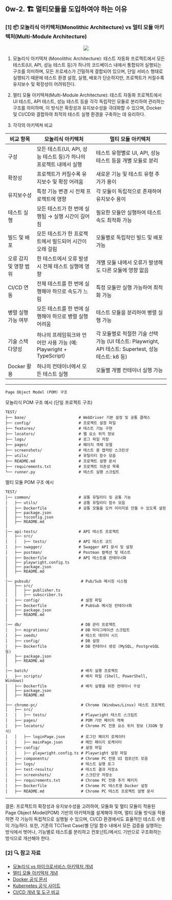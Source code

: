 ## 0w-2. 🏗️ 멀티모듈을 도입하여야 하는 이유

### [1] 📦 모놀리식 아키텍처(Monolithic Architecture) vs 멀티 모듈 아키텍처(Multi-Module Architecture)

<p align="center">
  <img src="https://www.finoit.com/wp-content/uploads/2023/09/Difference-between-Monoliths-and-Microservice-Architecture.png"/>
</p>

1. 모놀리식 아키텍처 (Monolithic Architecture): 테스트 자동화 프로젝트에서 모든 테스트(UI, API, 성능 테스트 등)가 하나의 코드베이스 내에서 통합되어 실행되는 구조를 의미하며, 모든 프로세스가 긴밀하게 결합되어 있으며, 단일 서비스 형태로 실행되기 때문에 테스트 환경 설정, 실행, 배포가 단순하지만, 프로젝트가 커질수록 유지보수 및 확장성이 어려워진다.

2. 멀티 모듈 아키텍쳐(Multi-Module Architecture): 테스트 자동화 프로젝트에서 UI 테스트, API 테스트, 성능 테스트 등을 각각 독립적인 모듈로 분리하여 관리하는 구조를 의미하며, 이 방식은 확장성과 유지보수성을 극대화할 수 있으며, Docker 및 CI/CD와 결합하여 최적의 테스트 실행 환경을 구축하는 데 유리하다.

3. 각각의 아키텍쳐 비교

| 비교 항목              | 모놀리식 아키텍처                                                  | 멀티 모듈 아키텍처                                                                                   |
| ---------------------- | ------------------------------------------------------------------ | ---------------------------------------------------------------------------------------------------- |
| 구성                   | 모든 테스트(UI, API, 성능 테스트 등)가 하나의 프로젝트 내에서 실행 | 테스트 유형별로 UI, API, 성능 테스트 등을 개별 모듈로 분리                                           |
| 확장성                 | 프로젝트가 커질수록 유지보수 및 확장 어려움                        | 새로운 기능 및 테스트 유형 추가가 용이                                                               |
| 유지보수성             | 특정 기능 변경 시 전체 프로젝트에 영향                             | 각 모듈이 독립적으로 존재하여 유지보수 용이                                                          |
| 테스트 실행            | 모든 테스트가 한 번에 실행됨 → 실행 시간이 길어짐                  | 필요한 모듈만 실행하여 테스트 속도 최적화 가능                                                       |
| 빌드 및 배포           | 모든 테스트가 한 프로젝트에서 빌드되어 시간이 오래 걸림            | 모듈별로 독립적인 빌드 및 배포 가능                                                                  |
| 오류 감지 및 영향 범위 | 한 테스트에서 오류 발생 시 전체 테스트 실행에 영향                 | 개별 모듈 내에서 오류가 발생해도 다른 모듈에 영향 없음                                               |
| CI/CD 연동             | 전체 테스트를 한 번에 실행해야 하므로 속도가 느림                  | 특정 모듈만 실행 가능하여 최적화 가능                                                                |
| 병렬 실행 가능 여부    | 모든 테스트를 한 번에 실행해야 하므로 병렬 실행 어려움             | 테스트 모듈을 분리하여 병렬 실행 가능                                                                |
| 기술 스택 다양성       | 하나의 프레임워크와 언어만 사용 가능 (예: Playwright + TypeScript) | 각 모듈별로 적절한 기술 선택 가능 (UI 테스트: Playwright, API 테스트: Supertest, 성능 테스트: k6 등) |
| Docker 활용            | 하나의 컨테이너에서 모든 테스트 실행                               | 모듈별 개별 컨테이너 실행 가능                                                                       |

---

`Page Object Model (POM) 구조`

모놀리식 POM 구조 예시 (단일 프로젝트 구조)

```
TEST/
├── base/                       # WebDriver 기본 설정 및 공통 클래스
├── config/                     # 프로젝트 설정 파일
├── features/                   # 테스트 기능 구현
├── locators/                   # 웹 요소 위치 정보
├── logs/                       # 로그 파일 저장
├── pages/                      # 페이지 객체 모델
├── screenshots/                # 테스트 중 캡처된 스크린샷
├── utils/                      # 유틸리티 함수 모음
├── README.md                   # 프로젝트 설명 문서
├── requirements.txt            # 프로젝트 의존성 목록
└── runner.py                   # 테스트 실행 스크립트
```

멀티 모듈 POM 구조 예시

```
TEST/
│── common/                     # 공통 유틸리티 및 공통 기능
│   ├── utils/                  # 공통 유틸리티 함수 모음
│   ├── Dockerfile              # 공통 모듈을 도커 이미지로 만들 수 있도록 설정
│   ├── package.json
│   ├── tsconfig.json
│   ├── README.md
│
│── api-tests/                  # API 테스트 프로젝트
│   ├── src/
│   │   ├── tests/              # API 테스트 코드
│   ├── swagger/                # Swagger API 문서 및 설정
│   ├── postman/                # Postman 컬렉션 및 테스트
│   ├── Dockerfile              # API 테스트를 컨테이너화
│   ├── playwright.config.ts
│   ├── package.json
│   ├── README.md
│
│── pubsub/                      # Pub/Sub 메시징 시스템
│   ├── src/
│   │   ├── publisher.ts
│   │   ├── subscriber.ts
│   ├── config/                  # 설정 파일
│   ├── Dockerfile               # PubSub 메시징 컨테이너화
│   ├── package.json
│   ├── README.md
│
│── db/                          # DB 관리 프로젝트
│   ├── migrations/              # DB 마이그레이션 스크립트
│   ├── seeds/                   # 테스트 데이터 시드
│   ├── config/                  # DB 설정
│   ├── Dockerfile               # DB 컨테이너 생성 (MySQL, PostgreSQL 등)
│   ├── package.json
│   ├── README.md
│
│── batch/                       # 배치 실행 프로젝트
│   ├── scripts/                 # 배치 파일 (Shell, PowerShell, Windows)
│   ├── Dockerfile               # 배치 실행을 위한 컨테이너 구성
│   ├── package.json
│   ├── README.md
│
├── chrome-pc/                   # Chrome (Windows/Linux) 테스트 프로젝트
│   ├── src/
│   │   ├── tests/               # Playwright 테스트 스크립트
│   ├── pages/                   # POM 기반 페이지 객체
│   ├── locators/                # Chrome PC 전용 요소 위치 정보 (JSON 형식)
│   │   ├── loginPage.json       # 로그인 페이지 로케이터
│   │   ├── mainPage.json        # 메인 페이지 로케이터
│   ├── config/                  # 설정 파일
│   │   ├── playwright.config.ts # Playwright 설정 파일
│   ├── components/              # Chrome PC 전용 UI 컴포넌트 모음
│   ├── logs/                    # 테스트 실행 로그
│   ├── test-results/            # 테스트 결과 저장소
│   ├── screenshots/             # 스크린샷 저장소
│   ├── requirements.txt         # Chrome PC 전용 추가 패키지
│   ├── Dockerfile               # Chrome PC 테스트용 Docker 설정
│   ├── README.md                # Chrome PC 테스트 프로젝트 설명 문서
```

---

결론: 프로젝트의 확장성과 유지보수성을 고려하여, 모듈화 및 멀티 모듈이 적용된 Page Object Model(POM) 기반의 아키텍처를 설계해야 하며, 멀티 모듈 방식을 적용하면 각 기능이 독립적으로 실행될 수 있으며, CI/CD 환경에서도 효율적인 테스트 수행이 가능하다. 또한, 기존의 TC(Test Case)별 단일 함수 내에서 모든 검증을 실행하는 방식에서 벗어나, 기능별로 테스트를 분리하고 컨포넌트/메서드 기반으로 구조화하는 방식으로 개선해야 한다.

### [2] 🔍 참고 자료

- [모놀리식 vs 마이크로서비스 아키텍처 개념](https://martinfowler.com/articles/microservices.html)
- [멀티 모듈 아키텍처 개념](https://docs.gradle.org/current/userguide/multi_project_builds.html)
- [Docker 공식 문서](https://docs.docker.com/)
- [Kubernetes 공식 사이트](https://kubernetes.io/)
- [CI/CD 개념 및 도구 비교](https://www.redhat.com/en/topics/devops/what-is-ci-cd)
